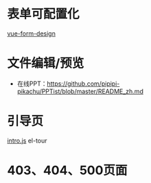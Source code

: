 # 表单可配置化

[vue-form-design](https://github.com/haixin-fang/vue-form-design)

# 文件编辑/预览

- 在线PPT：https://github.com/pipipi-pikachu/PPTist/blob/master/README_zh.md

# 引导页

[intro.js](https://introjs.com)
el-tour

# 403、404、500页面

